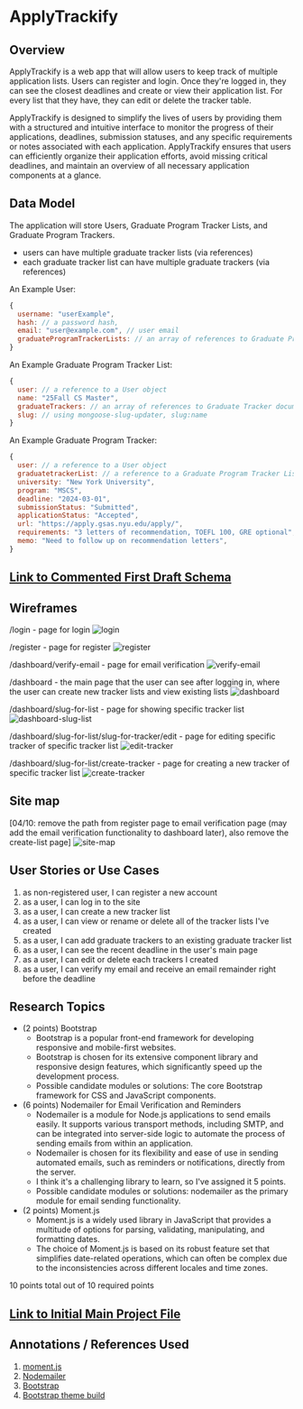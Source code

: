 # ApplyTrackify

## Overview

ApplyTrackify is a web app that will allow users to keep track of multiple application lists. Users can register and login. Once they're logged in, they can see the closest deadlines and create or view their application list. For every list that they have, they can edit or delete the tracker table.

ApplyTrackify is designed to simplify the lives of users by providing them with a structured and intuitive interface to monitor the progress of their applications, deadlines, submission statuses, and any specific requirements or notes associated with each application. ApplyTrackify ensures that users can efficiently organize their application efforts, avoid missing critical deadlines, and maintain an overview of all necessary application components at a glance.

## Data Model

The application will store Users, Graduate Program Tracker Lists, and Graduate Program Trackers.

* users can have multiple graduate tracker lists (via references)
* each graduate tracker list can have multiple graduate trackers (via references)

An Example User:

```javascript
{
  username: "userExample",
  hash: // a password hash,
  email: "user@example.com", // user email
  graduateProgramTrackerLists: // an array of references to Graduate Program Tracker List documents
}
```
An Example Graduate Program Tracker List:

```javascript
{
  user: // a reference to a User object
  name: "25Fall CS Master",
  graduateTrackers: // an array of references to Graduate Tracker documents
  slug: // using mongoose-slug-updater, slug:name 
}
```

An Example Graduate Program Tracker:

```javascript
{
  user: // a reference to a User object
  graduatetrackerList: // a reference to a Graduate Program Tracker List object
  university: "New York University",
  program: "MSCS",
  deadline: "2024-03-01", 
  submissionStatus: "Submitted", 
  applicationStatus: "Accepted",
  url: "https://apply.gsas.nyu.edu/apply/",
  requirements: "3 letters of recommendation, TOEFL 100, GRE optional", 
  memo: "Need to follow up on recommendation letters", 
}
```

## [Link to Commented First Draft Schema](db.mjs) 

## Wireframes

/login - page for login
![login](documentation/login.jpg)

/register - page for register
![register](documentation/register.jpg)

/dashboard/verify-email - page for email verification
![verify-email](documentation/verify-email.jpg)

/dashboard - the main page that the user can see after logging in, where the user can create new tracker lists and view existing lists
![dashboard](documentation/dashboard.jpg)

<!-- /dashboard/create - page for creating a new tracker list
[04/10: delete this page]
![create-list](documentation/create-list.jpg) -->

/dashboard/slug-for-list - page for showing specific tracker list
![dashboard-slug-list](documentation/dashboard-slug-list.jpg)

/dashboard/slug-for-list/slug-for-tracker/edit - page for editing specific tracker of specific tracker list
![edit-tracker](documentation/edit-tracker.jpg)

/dashboard/slug-for-list/create-tracker - page for creating a new tracker of specific tracker list
![create-tracker](documentation/create-tracker.jpg)

## Site map
[04/10: remove the path from register page to email verification page (may add the email verification functionality to dashboard later), also remove the create-list page]
![site-map](documentation/site-map.jpg)

## User Stories or Use Cases

1. as non-registered user, I can register a new account
2. as a user, I can log in to the site
3. as a user, I can create a new tracker list 
4. as a user, I can view or rename or delete all of the tracker lists I've created
5. as a user, I can add graduate trackers to an existing graduate tracker list
6. as a user, I can see the recent deadline in the user's main page
7. as a user, I can edit or delete each trackers I created
8. as a user, I can verify my email and receive an email remainder right before the deadline

## Research Topics

* (2 points) Bootstrap
    * Bootstrap is a popular front-end framework for developing responsive and mobile-first websites.
    * Bootstrap is chosen for its extensive component library and responsive design features, which significantly speed up the development process.
    * Possible candidate modules or solutions: The core Bootstrap framework for CSS and JavaScript components.
* (6 points) Nodemailer for Email Verification and Reminders
    * Nodemailer is a module for Node.js applications to send emails easily. It supports various transport methods, including SMTP, and can be integrated into server-side logic to automate the process of sending emails from within an application.
    * Nodemailer is chosen for its flexibility and ease of use in sending automated emails, such as reminders or notifications, directly from the server. 
    * I think it's a challenging library to learn, so I've assigned it 5 points.
    * Possible candidate modules or solutions: nodemailer as the primary module for email sending functionality.
* (2 points) Moment.js
    * Moment.js is a widely used library in JavaScript that provides a multitude of options for parsing, validating, manipulating, and formatting dates.
    * The choice of Moment.js is based on its robust feature set that simplifies date-related operations, which can often be complex due to the inconsistencies across different locales and time zones.

10 points total out of 10 required points 


## [Link to Initial Main Project File](app.mjs) 

## Annotations / References Used

1. [moment.js](https://momentjs.com/)
2. [Nodemailer](https://www.nodemailer.com/about/)
3. [Bootstrap](https://getbootstrap.com/)
4. [Bootstrap theme build](https://bootstrap.build/themes)
